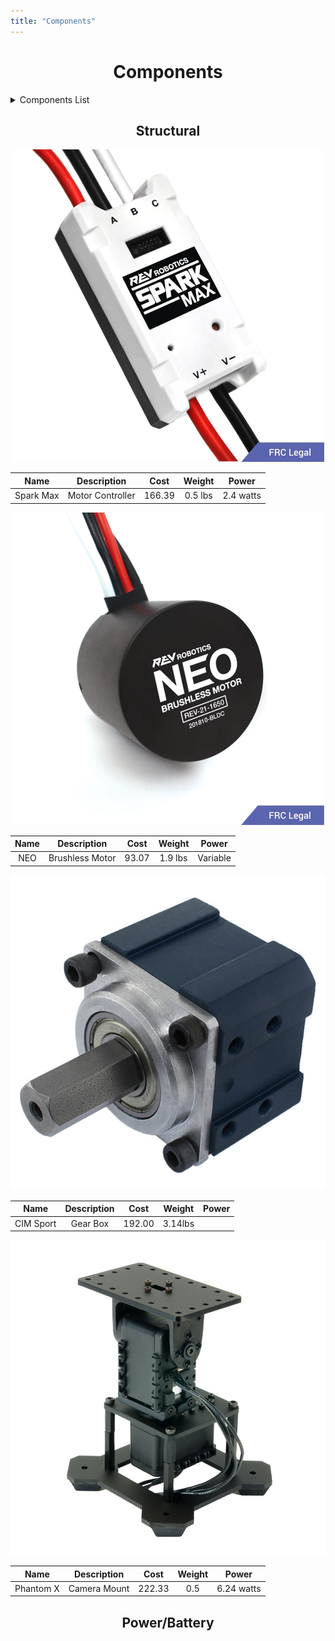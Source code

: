 ```yaml
---
title: "Components"
---
```


<div align="center"><H1>Components</H1></div>

<details>
  <summary>Components List</summary>
  <ul>
    <li> Structural</li>
    <ul>
 <li><a href="https://mesmerizing-engineers.github.io/MESMerizing-Engineers/docs/components#MC">Motor Controller</a></li>
 <li><a href="https://mesmerizing-engineers.github.io/MESMerizing-Engineers/docs/components#Brushless-Motor">Brushless Motor Controller</a></li>
 <li><a href="https://mesmerizing-engineers.github.io/MESMerizing-Engineers/docs/components#Gearbox">Gearbox</a></li>
 <li><a href="https://mesmerizing-engineers.github.io/MESMerizing-Engineers/docs/components#Camera-Mount">Camera Mount</a></li>
    </ul>
    <li> Power </li>
    <ul>
    <!-- Put Power Components Here -->
    </ul>
    <li> Control </li>
    <ul>
    <!-- Put Control Components Here -->
    </ul>
    <li> Sensors </li>
    <ul>
      <!-- Put Sensor Components Here -->
    </ul>
  </ul>
</details>

<div align="center"><H2><b>Structural</b></H2></div>
  


<div id="MC"></div>
<p align="center">
  <img src="photos/SparkMax.png" />
</p>

|   Name  |  Description   | Cost | Weight|  Power  |
|:-------:|:--------------:|:----:|:-----:|:-------:|
|Spark Max|Motor Controller|166.39|0.5 lbs|2.4 watts|

<div id="Brushless-Motor"></div>
<p align="center">
  <img src="photos/NEO.png" />
</p>

|   Name  |  Description   | Cost | Weight|  Power  |
|:-------:|:--------------:|:----:|:-----:|:-------:|
|   NEO   |Brushless Motor |93.07 |1.9 lbs|Variable |

<div id="Gearbox"></div>
<p align="center">
  <img src="photos/gearbox.png" />
</p>


|   Name  |  Description   | Cost  | Weight|  Power  |
|:-------:|:--------------:|:-----:|:-----:|:-------:|
|CIM Sport|    Gear Box    |192.00 |3.14lbs|         |

<div id= "Camera-Mount"></div>
<p align="center">
  <img src="photos/turret.jpg" />
</p>

|   Name  |  Description   | Cost  | Weight|  Power  |
|:-------:|:--------------:|:-----:|:-----:|:--------:|
|Phantom X|  Camera Mount  |222.33 |  0.5  |6.24 watts|

<div align ="center"><H2><b>Power/Battery</b></H2></div>
